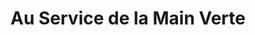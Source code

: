 ---
title: "Au Service de la Main Verte"
url: /metz/au-service-de-la-main-verte/
shop: Platzpflege
---